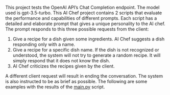 This project tests the OpenAI API’s Chat Completion endpoint. The model used is gpt-3.5-turbo. This AI Chef project contains 2 scripts that evaluate the performance and capabilities of different prompts. Each script has a detailed and elaborate prompt that gives a unique personality to the AI chef. The prompt responds to this three possible requests from the client:

1. Give a recipe for a dish given some ingredients. AI Chef suggests a dish responding only with a name. 
2. Give a recipe for a specific dish name. If the dish is not recognized or understood, the system will not try to generate a random recipe. It will simply respond that it does not know the dish.
3. AI Chef criticizes the recipes given by the client.

A different client request will result in ending the conversation.
The system is also instructed to be as brief as possible. The following are some examples with the results of the [main.py](./main.py) script. 